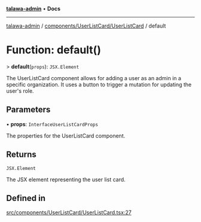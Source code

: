 [**talawa-admin**](../../../../README.md) • **Docs**

***

[talawa-admin](../../../../modules.md) / [components/UserListCard/UserListCard](../README.md) / default

# Function: default()

\> **default**(`props`): `JSX.Element`

The UserListCard component allows for adding a user as an admin in a specific organization.
It uses a button to trigger a mutation for updating the user's role.

## Parameters

• **props**: `InterfaceUserListCardProps`

The properties for the UserListCard component.

## Returns

`JSX.Element`

The JSX element representing the user list card.

## Defined in

[src/components/UserListCard/UserListCard.tsx:27](https://github.com/PalisadoesFoundation/talawa-admin/blob/3f6b41a67c6932f4c0bce6ffb822d4ef12ede8c8/src/components/UserListCard/UserListCard.tsx#L27)

